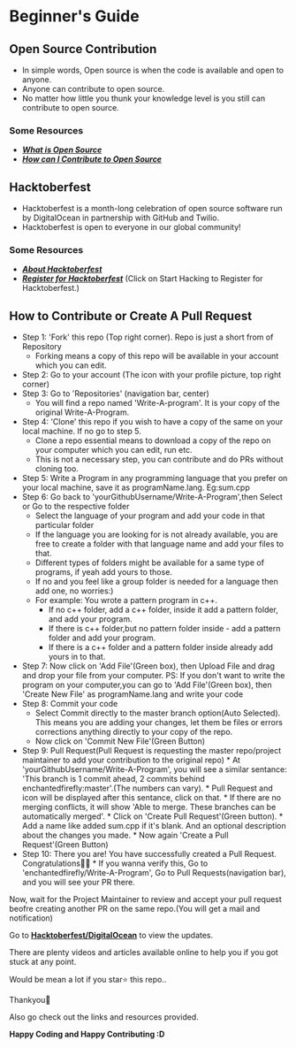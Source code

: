 # Beginner's Guide 

## Open Source Contribution
  * In simple words, Open source is when the code is available and open to anyone. 
  * Anyone can contribute to open source.
  * No matter how little you thunk your knowledge level is you still can contribute to open source.
  
  ### Some Resources
   * [_**What is Open Source**_](https://opensource.com/resources/what-open-source)
   * [_**How can I Contribute to Open Source**_](http://opensource.guide/how-to-contribute/)
      
## Hacktoberfest
  * Hacktoberfest is a month-long celebration of open source software run by DigitalOcean in partnership with GitHub and Twilio. 
  * Hacktoberfest is open to everyone in our global community! 
  
  ### Some Resources
   * [_**About Hacktoberfest**_](https://hacktoberfest.digitalocean.com/faq)
   * [_**Register for Hacktoberfest**_](https://hacktoberfest.digitalocean.com/) (Click on Start Hacking to Register for Hacktoberfest.)
      
## How to Contribute or Create A Pull Request
  * Step 1: 'Fork' this repo (Top right corner). Repo is just a short from of Repository
      * Forking means a copy of this repo will be available in your account which you can edit.
  * Step 2: Go to your account (The icon with your profile picture, top right corner)
  * Step 3: Go to 'Repositories' (navigation bar, center)
      * You will find a repo named 'Write-A-program'. It is your copy of the original Write-A-Program.
  * Step 4: 'Clone' this repo if you wish to have a copy of the same on your local machine. If no go to step 5.
      * Clone a repo essential means to download a copy of the repo on your computer which you can edit, run etc.
      * This is not a necessary step, you can contribute and do PRs without cloning too.
  * Step 5: Write a Program in any programming language that you prefer on your local machine, save it as programName.lang. Eg:sum.cpp
  * Step 6: Go back to 'yourGithubUsername/Write-A-Program',then Select or Go to the respective folder
       * Select the language of your program and add your code in that particular folder 
       * If the language you are looking for is not already available, you are free to create a folder with that language name and add your files to that.
       * Different types of folders might be available for a same type of programs, if yeah add yours to those. 
       * If no and you feel like a group folder is needed for a language then add one, no worries:)
       * For example: You wrote a pattern program in c++. 
            * If no c++ folder, add a c++ folder, inside it add a pattern folder, and add your program. 
            * If there is c++ folder,but no pattern folder inside - add a pattern folder and add your program.
            * If there is a c++ folder and a pattern folder inside already add yours in to that.
  * Step 7: Now click on 'Add File'(Green box), then Upload File and drag and drop your file from your computer.
        PS: If you don't want to write the program on your computer,you can go to 'Add File'(Green box), then 'Create New File' as programName.lang and write your code
  * Step 8: Commit your code
      * Select Commit directly to the master branch option(Auto Selected). This means you are adding your changes, let them be files or errors corrections anything directly to your copy of the repo.
      * Now click on 'Commit New File'(Green Button)
  * Step 9: Pull Request(Pull Request is requesting the master repo/project maintainer to add your contribution to the original repo)
        * At 'yourGithubUsername/Write-A-Program', you will see a similar sentance: 'This branch is 1 commit ahead, 2 commits behind enchantedfirefly:master'.(The numbers can vary).
        * Pull Request and icon will be displayed after this sentance, click on that.
        * If there are no merging conflicts, it will show  'Able to merge. These branches can be automatically merged'.
        * Click on 'Create Pull Request'(Green button).
        * Add a name like added sum.cpp if it's blank. And an optional description about the changes you made.
        * Now again 'Create a Pull Request'(Green Button)
  * Step 10: There you are! You have successfully created a Pull Request. Congratulations🎉🎉
        * If you wanna verify this, Go to 'enchantedfirefly/Write-A-Program', Go to Pull Requests(navigation bar), and you will see your PR there.
  
Now, wait for the Project Maintainer to review and accept your pull request beofre creating another PR on the same repo.(You will get a mail and notification)

Go to [__Hacktoberfest/DigitalOcean__](https://hacktoberfest.digitalocean.com/) to view the updates.
  
There are plenty videos and articles available online to help you if you got stuck at any point.
  
Would be mean a lot if you star⭐ this repo..

Thankyou💛
  
Also go check out the links and resources provided.

**Happy Coding and Happy Contributing :D**
  
      
